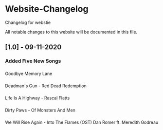 # Website-Changelog
Changelog for webstie

All notable changes to this website will be documented in this file.

## [1.0] - 09-11-2020
### Added Five New Songs
###
Goodbye Memory Lane
###
Deadman's Gun - Red Dead Redemption
###
Life Is A Highway - Rascal Flatts
###
Dirty Paws - Of Monsters And Men
###
We Will Rise Again - Into The Flames (OST) Dan Romer ft. Meredith Godreau
